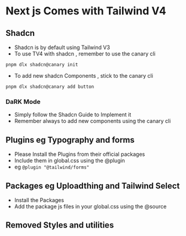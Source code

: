 # Next js Comes with Tailwind V4

## Shadcn

- Shadcn is by default using Tailwind V3
- To use TV4 with shadcn , remember to use the canary cli

```
pnpm dlx shadcn@canary init
```

- To add new shadcn Components , stick to the canary cli

```
pnpm dlx shadcn@canary add button
```

### DaRK Mode

- Simply follow the Shadcn Guide to Implement it
- Remember always to add new components using the canary cli

## Plugins eg Typography and forms

- Please Install the Plugins from their official packages
- Include them in global.css using the @plugin
- eg `@plugin "@tailwind/forms"`

## Packages eg Uploadthing and Tailwind Select

- Install the Packages
- Add the package js files in your global.css using the @source

## Removed Styles and utilities
